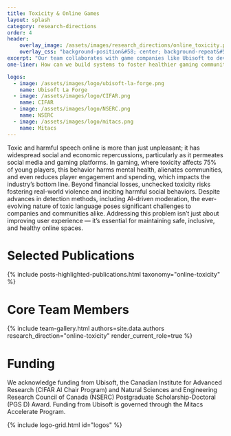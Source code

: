 ```yaml
---
title: Toxicity & Online Games
layout: splash
category: research-directions
order: 4
header:
    overlay_image: /assets/images/research_directions/online_toxicity.png
    overlay_css: "background-position&#58; center; background-repeat&#58; no-repeat; background-size&#58; contain"
excerpt: "Our team collaborates with game companies like Ubisoft to develop responsible, real-time, human-in-the-loop AI systems for chat toxicity detection, creating safer online gaming communities."
one-liner: How can we build systems to foster healthier gaming communities?

logos:
  - image: /assets/images/logo/ubisoft-la-forge.png
    name: Ubisoft La Forge
  - image: /assets/images/logo/CIFAR.png
    name: CIFAR
  - image: /assets/images/logo/NSERC.png
    name: NSERC
  - image: /assets/images/logo/mitacs.png
    name: Mitacs
---
```


Toxic and harmful speech online is more than just unpleasant; it has widespread social and economic repercussions, particularly as it permeates social media and gaming platforms. In gaming, where toxicity affects 75% of young players, this behavior harms mental health, alienates communities, and even reduces player engagement and spending, which impacts the industry’s bottom line. Beyond financial losses, unchecked toxicity risks fostering real-world violence and inciting harmful social behaviors. Despite advances in detection methods, including AI-driven moderation, the ever-evolving nature of toxic language poses significant challenges to companies and communities alike. Addressing this problem isn’t just about improving user experience — it’s essential for maintaining safe, inclusive, and healthy online spaces.


# Selected Publications

{% include posts-highlighted-publications.html taxonomy="online-toxicity" %}


# Core Team Members

{% include team-gallery.html authors=site.data.authors research_direction="online-toxicity" render_current_role=true %}

# Funding

We acknowledge funding from Ubisoft, the Canadian Institute for Advanced Research (CIFAR AI Chair Program) and Natural Sciences and Engineering Research Council of Canada (NSERC) Postgraduate Scholarship-Doctoral (PGS D) Award. Funding from Ubisoft is governed through the Mitacs Accelerate Program.

{% include logo-grid.html id="logos" %}
